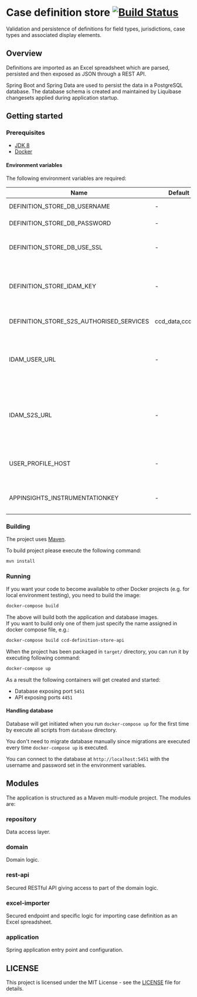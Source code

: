 # Case definition store [![Build Status](https://travis-ci.org/hmcts/ccd-definition-store-api.svg?branch=master)](https://travis-ci.org/hmcts/ccd-definition-store-api)

Validation and persistence of definitions for field types, jurisdictions, case types and associated display elements.

## Overview

Definitions are imported as an Excel spreadsheet which are parsed, persisted and then exposed as JSON through a REST API.

Spring Boot and Spring Data are used to persist the data in a PostgreSQL database. The database schema is created and maintained by Liquibase changesets applied during application startup.

## Getting started

### Prerequisites

- [JDK 8](https://www.oracle.com/java)
- [Docker](https://www.docker.com)

#### Environment variables

The following environment variables are required:

| Name | Default | Description |
|------|---------|-------------|
| DEFINITION_STORE_DB_USERNAME | - | Username for database |
| DEFINITION_STORE_DB_PASSWORD | - | Password for database |
| DEFINITION_STORE_DB_USE_SSL | - | set to `true` if SSL is to be enabled. `false` recommended for local environments. |
| DEFINITION_STORE_IDAM_KEY | - | Definition store's IDAM S2S micro-service secret key. This must match the IDAM instance it's being run against. |
| DEFINITION_STORE_S2S_AUTHORISED_SERVICES | ccd_data,ccd_gw | Authorised micro-service names for S2S calls |
| IDAM_USER_URL | - | Base URL for IdAM's User API service (idam-app). `http://localhost:4501` for the dockerised local instance or tunneled `dev` instance. |
| IDAM_S2S_URL | - | Base URL for IdAM's S2S API service (service-auth-provider). `http://localhost:4502` for the dockerised local instance or tunneled `dev` instance. |
| USER_PROFILE_HOST | - | Base URL for the User Profile service. `http://localhost:4453` for the dockerised local instance. |
| APPINSIGHTS_INSTRUMENTATIONKEY | - | secrets for Microsoft Insights logging, can be a dummy string in local |

### Building

The project uses [Maven](https://maven.apache.org/). 

To build project please execute the following command:

```bash
mvn install
```

### Running

If you want your code to become available to other Docker projects (e.g. for local environment testing), you need to build the image:

```bash
docker-compose build
```

The above will build both the application and database images.  
If you want to build only one of them just specify the name assigned in docker compose file, e.g.:

```bash
docker-compose build ccd-definition-store-api
```

When the project has been packaged in `target/` directory, 
you can run it by executing following command:

```bash
docker-compose up
```

As a result the following containers will get created and started:

 - Database exposing port `5451`
 - API exposing ports `4451`

#### Handling database

Database will get initiated when you run `docker-compose up` for the first time by execute all scripts from `database` directory.

You don't need to migrate database manually since migrations are executed every time `docker-compose up` is executed.

You can connect to the database at `http://localhost:5451` with the username and password set in the environment variables.

## Modules

The application is structured as a Maven multi-module project. The modules are:

### repository

Data access layer.

### domain

Domain logic.

### rest-api

Secured RESTful API giving access to part of the domain logic.

### excel-importer

Secured endpoint and specific logic for importing case definition as an Excel spreadsheet.

### application

Spring application entry point and configuration.

## LICENSE

This project is licensed under the MIT License - see the [LICENSE](LICENSE.md) file for details.

